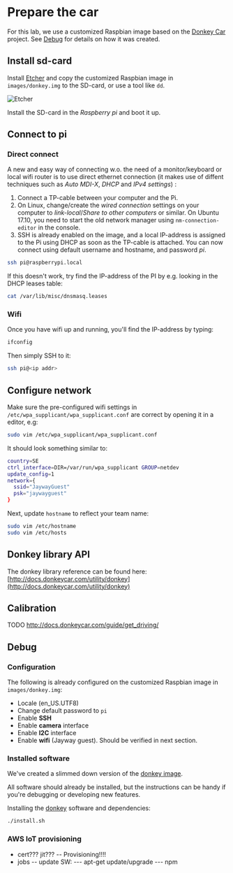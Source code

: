 # Prepare the car

For this lab, we use a customized Raspbian image based on the [Donkey Car](https://github.com/wroscoe/donkey) project. See [Debug](#debug) for details on how it was created.

## Install sd-card

Install [Etcher](https://etcher.io/) and copy the customized Raspbian image in `images/donkey.img` to the SD-card, or use a tool like `dd`.

![Etcher](https://etcher.io/static/screenshot.gif)

Install the SD-card in the *Raspberry pi* and boot it up.

## Connect to pi

### Direct connect

A new and easy way of connecting w.o. the need of a monitor/keyboard or local wifi router is to use direct ethernet connection (it makes use of diffent techniques such as *Auto MDI-X*, *DHCP* and *IPv4 settings*) :

1. Connect a TP-cable between your computer and the Pi.
2. On Linux, change/create the *wired connection* settings on your computer to *link-local*/*Share to other computers* or similar. On Ubuntu 17.10, you need to start the old network manager using `nm-connection-editor` in the console.
3. SSH is already enabled on the image, and a local IP-address is assigned to the Pi using DHCP as soon as the TP-cable is attached. You can now connect using default username and hostname, and password *pi*.

```bash
ssh pi@raspberrypi.local
```

If this doesn't work, try find the IP-address of the PI by e.g. looking in the DHCP leases table:

```bash
cat /var/lib/misc/dnsmasq.leases
```

### Wifi

Once you have wifi up and running, you'll find the IP-address by typing:

```bash
ifconfig
```

Then simply SSH to it:

```bash
ssh pi@<ip addr>
```

## Configure network

Make sure the pre-configured wifi settings in `/etc/wpa_supplicant/wpa_supplicant.conf` are correct by opening it in a editor, e.g:

```bash
sudo vim /etc/wpa_supplicant/wpa_supplicant.conf
```

It should look something similar to:

```bash
country=SE
ctrl_interface=DIR=/var/run/wpa_supplicant GROUP=netdev
update_config=1
network={
  ssid="JaywayGuest"
  psk="jaywayguest"
}
```

Next, update `hostname` to reflect your team name:
```bash
sudo vim /etc/hostname
sudo vim /etc/hosts
```

## Donkey library API

The donkey library reference can be found here:
[http://docs.donkeycar.com/utility/donkey](http://docs.donkeycar.com/utility/donkey)

## Calibration

TODO
http://docs.donkeycar.com/guide/get_driving/

## Debug

### Configuration

The following is already configured on the customized Raspbian image in `images/donkey.img`:
- Locale (en_US.UTF8)
- Change default password to `pi`
- Enable **SSH**
- Enable **camera** interface
- Enable **I2C** interface
- Enable **wifi** (Jayway guest). Should be verified in next section.

### Installed software

We've created a slimmed down version of the [donkey image](http://docs.donkeycar.com/faq/#how-do-i-create-my-own-raspberry-pi-disk).

All software should already be installed, but the instructions can be handy if you're debugging or developing new features.

Installing the [donkey](https://github.com/wroscoe/donkey) software and dependencies:
```bash
./install.sh
```

### AWS IoT provisioning

- cert??? jit??? -- Provisioning!!!!
- jobs
-- update SW:
--- apt-get update/upgrade
--- npm 